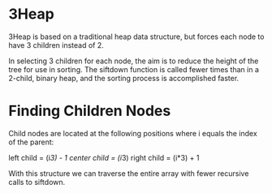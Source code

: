 # 3Heap
3Heap is based on a traditional heap data structure, but forces each node to have 3 children instead of 2.

In selecting 3 children for each node, the aim is to reduce the height of the tree for use in sorting. The siftdown function is called fewer times than in a 2-child, binary heap, and the sorting process is accomplished faster. 

# Finding Children Nodes
Child nodes are located at the following positions where i equals the index of the parent:

left child = (i*3) - 1
center child = (i*3)
right child = (i*3) + 1

With this structure we can traverse the entire array with fewer recursive calls to siftdown.
